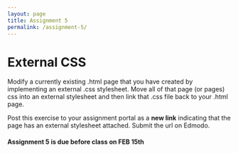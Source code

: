 ```yaml
---
layout: page
title: Assignment 5
permalink: /assignment-5/
---
```


# External CSS

Modify a currently existing .html page that you have created by implementing an external .css stylesheet. Move all of that page (or pages) css into an external stylesheet and then link that .css file back to your .html page. 

Post this exercise to your assignment portal as a **new link** indicating that the page has an external stylesheet attached. Submit the url on Edmodo.

####  **Assignment 5 is due before class on FEB 15th**